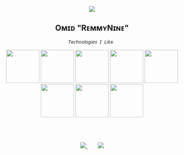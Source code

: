 <div align="center">
<img widhth=77% src="https://media1.giphy.com/media/bJ4TVNYNUympPgcpem/giphy.gif" />
<br>
  <h2 align="center"> Oᴍɪᴅ "RᴇᴍᴍʏNɪɴᴇ" </h2>
 
  
    𝘛𝘦𝘤𝘩𝘯𝘰𝘭𝘰𝘨𝘪𝘦𝘴 𝘐 𝘓𝘪𝘬e 
  <img src="https://img.icons8.com/color/344/golang.png" width="90em">
<img src="https://img.icons8.com/nolan/344/linux--v2.png" width="90em">
<img src="https://img.icons8.com/nolan/344/git.png" width="90em">
<img src="https://img.icons8.com/nolan/344/python.png" width= 90rem">
<img src="https://img.icons8.com/nolan/344/js.png" width="90rem">
<img src="https://img.icons8.com/fluency/344/c.png" width="90rem">
<img src="https://img.icons8.com/nolan/344/ruby-programming-language.png" width="90rem">
<img src="https://img.icons8.com/plasticine/344/bash.png" width="90rem">

 <br>
  <br>
                                                                       <br>
                                                                       <br>

<p align="Center">
 <a href="#" alt="R9's github stats">
  <img src="https://github-readme-stats.vercel.app/api?username=RemmyNine&theme=tokyonight&show_icons=true" />
 </a>
 &nbsp;&nbsp;&nbsp;&nbsp;&nbsp;&nbsp;
 <a href="#" alt="R9 Stats">
  <img src="https://github-readme-stats.vercel.app/api/top-langs/?username=remmynine&exclude_repo=Sample_CQRS,NodeAPI,AspNetCoreDDD&theme=tokyonight&hide=html,TypeScript,Powershell&langs_count=3" />
 </a>
</p>


